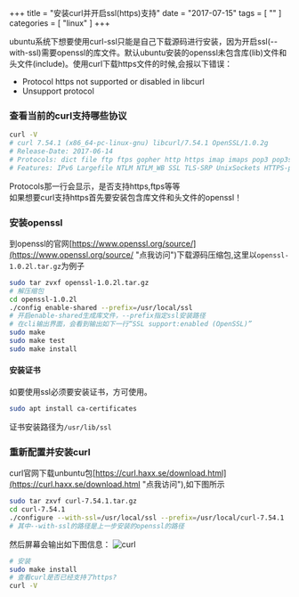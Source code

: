 +++
title = "安装curl并开启ssl(https)支持"
date = "2017-07-15"
tags = [ "" ]
categories = [ "linux" ]
+++

ubuntu系统下想要使用curl-ssl只能是自己下载源码进行安装，因为开启ssl(--with-ssl)需要openssl的库文件。默认ubuntu安装的openssl未包含库(lib)文件和头文件(include)。使用curl下载https文件的时候,会报以下错误：  
* Protocol https not supported or disabled in libcurl
* Unsupport protocol
<!--more-->
### 查看当前的curl支持哪些协议

```sh
curl -V
# curl 7.54.1 (x86_64-pc-linux-gnu) libcurl/7.54.1 OpenSSL/1.0.2g
# Release-Date: 2017-06-14
# Protocols: dict file ftp ftps gopher http https imap imaps pop3 pop3s rtsp smb smbs smtp smtps telnet tftp 
# Features: IPv6 Largefile NTLM NTLM_WB SSL TLS-SRP UnixSockets HTTPS-proxy 
```

Protocols那一行会显示，是否支持https,ftps等等  
如果想要curl支持https首先要安装包含库文件和头文件的openssl！

### 安装openssl

到openssl的官网[https://www.openssl.org/source/](https://www.openssl.org/source/ "点我访问")下载源码压缩包,这里以`openssl-1.0.2l.tar.gz`为例子 

```sh
sudo tar zvxf openssl-1.0.2l.tar.gz 
# 解压缩包
cd openssl-1.0.2l
./config enable-shared --prefix=/usr/local/ssl
# 开启enable-shared生成库文件，--prefix指定ssl安装路径
# 在cli输出界面，会看到输出如下一行“SSL support:enabled (OpenSSL)”
sudo make
sudo make test
sudo make install
```

#### 安装证书
如要使用ssl必须要安装证书，方可使用。

```sh
sudo apt install ca-certificates
```

证书安装路径为`/usr/lib/ssl`

### 重新配置并安装curl

curl官网下载unbuntu包[https://curl.haxx.se/download.html](https://curl.haxx.se/download.html "点我访问"),如下图所示


```sh
sudo tar zxvf curl-7.54.1.tar.gz
cd curl-7.54.1
./configure --with-ssl=/usr/local/ssl --prefix=/usr/local/curl-7.54.1
# 其中--with-ssl的路径是上一步安装的openssl的路径
```

然后屏幕会输出如下图信息：
![curl](../pictures/20160302195834722.jpeg "请开启")

```sh
# 安装
sudo make install
# 查看curl是否已经支持了https?
curl -V
```
